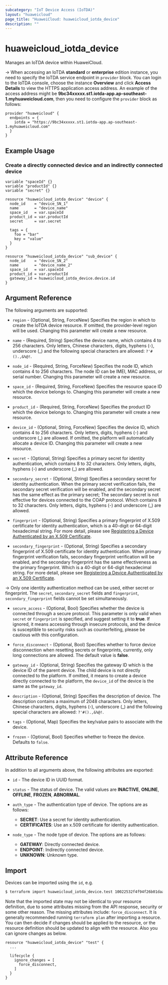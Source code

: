 ```yaml
---
subcategory: "IoT Device Access (IoTDA)"
layout: "huaweicloud"
page_title: "HuaweiCloud: huaweicloud_iotda_device"
description: ""
---
```


# huaweicloud_iotda_device

Manages an IoTDA device within HuaweiCloud.

-> When accessing an IoTDA **standard** or **enterprise** edition instance, you need to specify the IoTDA service
endpoint in `provider` block.
You can login to the IoTDA console, choose the instance **Overview** and click **Access Details**
to view the HTTPS application access address. An example of the access address might be
**9bc34xxxxx.st1.iotda-app.ap-southeast-1.myhuaweicloud.com**, then you need to configure the
`provider` block as follows:

  ```hcl
  provider "huaweicloud" {
    endpoints = {
      iotda = "https://9bc34xxxxx.st1.iotda-app.ap-southeast-1.myhuaweicloud.com"
    }
  }
  ```

## Example Usage

### Create a directly connected device and an indirectly connected device

```hcl
variable "spaceId" {}
variable "productId" {}
variable "secret" {}

resource "huaweicloud_iotda_device" "device" {
  node_id    = "device_SN_1"
  name       = "device_name"
  space_id   = var.spaceId
  product_id = var.productId
  secret     = var.secret

  tags = {
    foo = "bar"
    key = "value"
  }
}

resource "huaweicloud_iotda_device" "sub_device" {
  node_id    = "device_SN_2"
  name       = "device_name_2"
  space_id   = var.spaceId
  product_id = var.productId
  gateway_id = huaweicloud_iotda_device.device.id
}
```

## Argument Reference

The following arguments are supported:

* `region` - (Optional, String, ForceNew) Specifies the region in which to create the IoTDA device resource.
If omitted, the provider-level region will be used. Changing this parameter will create a new resource.

* `name` - (Required, String) Specifies the device name, which contains 4 to 256 characters. Only letters,
Chinese characters, digits, hyphens (-), underscore (_) and the following special characters are allowed: `?'#().,&%@!`.

* `node_id` - (Required, String, ForceNew) Specifies the node ID, which contains 4 to 256 characters.
The node ID can be IMEI, MAC address, or serial number. Changing this parameter will create a new resource.

* `space_id` - (Required, String, ForceNew) Specifies the resource space ID which the device belongs to.
Changing this parameter will create a new resource.

* `product_id` - (Required, String, ForceNew) Specifies the product ID which the device belongs to.
Changing this parameter will create a new resource.

* `device_id` - (Optional, String, ForceNew) Specifies the device ID, which contains 4 to 256 characters.
Only letters, digits, hyphens (-) and underscore (_) are allowed. If omitted, the platform will automatically allocate
a device ID. Changing this parameter will create a new resource.

* `secret` - (Optional, String) Specifies a primary secret for identity authentication, which contains 8 to 32 characters.
Only letters, digits, hyphens (-) and underscore (_) are allowed.

* `secondary_secret` - (Optional, String) Specifies a secondary secret for identity authentication.
  When the primary secret verification fails, the secondary secret verification will be enabled, and the secondary
  secret has the same effect as the primary secret; The secondary secret is not effective for devices connected to the
  COAP protocol. Which contains 8 to 32 characters. Only letters, digits, hyphens (-) and underscore (_) are allowed.

* `fingerprint` - (Optional, String) Specifies a primary fingerprint of X.509 certificate for identity authentication,
which is a 40-digit or 64-digit hexadecimal string. For more detail, please see
[Registering a Device Authenticated by an X.509 Certificate](https://support.huaweicloud.com/en-us/usermanual-iothub/iot_01_0055.html).

* `secondary_fingerprint` - (Optional, String) Specifies a secondary fingerprint of X.509 certificate for identity
  authentication. When primary fingerprint verification fails, secondary fingerprint verification will be enabled, and
  the secondary fingerprint has the same effectiveness as the primary fingerprint.
  Which is a 40-digit or 64-digit hexadecimal string. For more detail, please see
  [Registering a Device Authenticated by an X.509 Certificate](https://support.huaweicloud.com/en-us/usermanual-iothub/iot_01_0055.html).

-> Only one identity authentication method can be used, either secret or fingerprint. The `secret`, `secondary_secret`
  fields and `fingerprint`, `secondary_fingerprint` fields cannot be set simultaneously.

* `secure_access` - (Optional, Bool) Specifies whether the device is connected through a secure protocol.
  This parameter is only valid when `secret` or `fingerprint` is specified, and suggest setting it to **true**.
  If ignored, it means accessing through insecure protocols, and the device is susceptible to security risks such as
  counterfeiting, please be cautious with this configuration.

* `force_disconnect` - (Optional, Bool) Specifies whether to force device disconnection when resetting secrets or
  fingerprints, currently, only long connections are allowed. The default value is **false**.

* `gateway_id` - (Optional, String) Specifies the gateway ID which is the device ID of the parent device.
The child device is not directly connected to the platform. If omitted, it means to create a device directly connected
to the platform, the `device_id` of the device is the same as the `gateway_id`.

* `description` - (Optional, String) Specifies the description of device. The description contains a maximum of 2048
characters. Only letters, Chinese characters, digits, hyphens (-), underscore (_) and the following special characters
are allowed: `?'#().,&%@!`.

* `tags` - (Optional, Map) Specifies the key/value pairs to associate with the device.

* `frozen` - (Optional, Bool) Specifies whether to freeze the device. Defaults to `false`.

## Attribute Reference

In addition to all arguments above, the following attributes are exported:

* `id` - The device ID in UUID format.

* `status` - The status of device. The valid values are **INACTIVE**, **ONLINE**, **OFFLINE**, **FROZEN**, **ABNORMAL**.

* `auth_type` - The authentication type of device. The options are as follows:
  + **SECRET**: Use a secret for identity authentication.
  + **CERTIFICATES**: Use an x.509 certificate for identity authentication.

* `node_type` - The node type of device. The options are as follows:
  + **GATEWAY**: Directly connected device.
  + **ENDPOINT**: Indirectly connected device.
  + **UNKNOWN**: Unknown type.

## Import

Devices can be imported using the `id`, e.g.

```bash
$ terraform import huaweicloud_iotda_device.test 10022532f4f94f26b01daa1e424853e1
```

Note that the imported state may not be identical to your resource definition, due to some attributes missing from the
API response, security or some other reason. The missing attributes include: `force_disconnect`.
It is generally recommended running `terraform plan` after importing a resource.
You can then decide if changes should be applied to the resource, or the resource definition
should be updated to align with the resource. Also you can ignore changes as below.

```hcl
resource "huaweicloud_iotda_device" "test" { 
  ...
  
  lifecycle {
    ignore_changes = [
      force_disconnect,
    ]
  }
}
```
